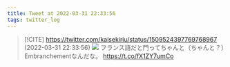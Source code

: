 ```yaml
---
title: Tweet at 2022-03-31 22:33:56
tags: twitter_log
---
```


> [!CITE] https://twitter.com/kaisekiriu/status/1509524397769768967 (2022-03-31 22:33:56)
> ![](https://twitter.com/kaisekiriu/status/1509524397769768967)
> フランス語だと門ってちゃんと（ちゃんと？）Embranchementなんだな。
> https://t.co/fX1ZY7umCo
